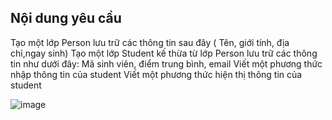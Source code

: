 ## Nội dung yêu cầu
Tạo một lớp Person lưu trữ các thông tin sau đây ( Tên, giới tính, địa chỉ,ngay sinh)
Tạo một lớp Student kế thừa từ lớp Person lưu trữ các thông tin như dưới đây:
Mã sinh viên, điểm trung bình, email
Viết một phương thức nhập thông tin của student
Viết một phương thức hiện thị thông tin của student

![image](https://user-images.githubusercontent.com/70504465/110084213-47671f00-7dc2-11eb-9959-c19c79b54022.png)